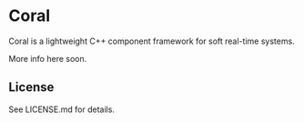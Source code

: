 Coral
=====

Coral is a lightweight C++ component framework for soft real-time systems.

More info here soon.

License
-------

See LICENSE.md for details.
